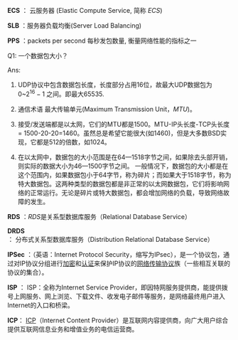 **ECS** ： 云服务器 (Elastic Compute Service, 简称 *ECS*)



**SLB** ：服务器负载均衡(Server Load Balancing)



**PPS** ：packets per second 每秒发包数量, 衡量网络性能的指标之一

Q1: 一个数据包大小？

Ans:  

1. UDP协议中包含数据包长度，长度部分占用16位，故最大UDP数据包为 0~$2^{16}-1$ 之间。即最大65535.

2. 通信术语 最大传输单元(Maximum Transmission Unit，*MTU*)。
3. 接受/发送端都是以太网，它们的MTU都是1500。MTU-IP头长度-TCP头长度 = 1500-20-20=1460。虽然总是希望它能很大(如1460)，但是大多数BSD实现，它都是512的倍数，如1024。
4. 在以太网中，数据包的大小范围是在64—1518字节之间，如果除去头部开销，则实际的数据大小为46—1500字节之间。 一般情况下，数据包的大小都是在这个范围内，如果数据包小于64字节，称为碎片；而如果大于1518字节，称为特大数据包。这两种类型的数据包都是非正常的以太网数据包，它们将影响网络的正常运行。无论是碎片或特大数据包，都会增加网络的负载，导致网络故障的发生。

**RDS** ：*RDS*是关系型数据库服务（Relational Database Service）

**DRDS** ： 分布式关系型数据库服务（Distribution Relational Database Service）

**IPSec** ：（英语：Internet Protocol Security，缩写为IPsec），是一个协议包，通过对IP协议分组进行[加密](https://baike.baidu.com/item/加密)和[认证](https://baike.baidu.com/item/认证)来保护IP协议的[网络传输协议](https://baike.baidu.com/item/网络传输协议)族（一些相互关联的协议的集合）。



**ISP** ： ISP：全称为Internet Service Provider，即因特网服务提供商，能提供拨号上网服务、网上浏览、下载文件、收发电子邮件等服务，是网络最终用户进入Internet的入口和桥梁。

**ICP**： [ICP](https://baike.baidu.com/item/ICP)（Internet Content Provider）是互联网内容提供商，向广大用户综合提供互联网信息业务和增值业务的电信运营商。

